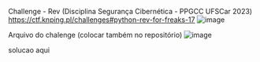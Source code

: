 Challenge - Rev (Disciplina Segurança Cibernética - PPGCC UFSCar 2023) 
https://ctf.knping.pl/challenges#python-rev-for-freaks-17
![image](https://github.com/stnert/cybersec-rev-pres/assets/44845442/22d5d085-03bb-4ac5-ae79-e64e3e2bff00)

Arquivo do chalenge (colocar também no repositório)
![image](https://github.com/stnert/cybersec-rev-pres/assets/44845442/77aa27d9-50a4-43a3-a11e-0bc005bb4fb6)


solucao aqui